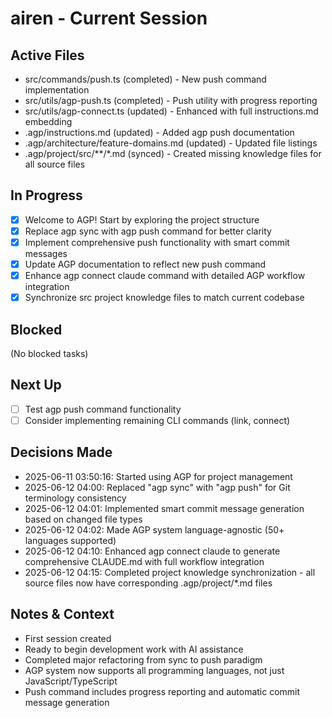 # airen - Current Session

## Active Files
- src/commands/push.ts (completed) - New push command implementation
- src/utils/agp-push.ts (completed) - Push utility with progress reporting
- src/utils/agp-connect.ts (updated) - Enhanced with full instructions.md embedding
- .agp/instructions.md (updated) - Added agp push documentation
- .agp/architecture/feature-domains.md (updated) - Updated file listings
- .agp/project/src/**/*.md (synced) - Created missing knowledge files for all source files

## In Progress
- [x] Welcome to AGP! Start by exploring the project structure
- [x] Replace agp sync with agp push command for better clarity
- [x] Implement comprehensive push functionality with smart commit messages
- [x] Update AGP documentation to reflect new push command
- [x] Enhance agp connect claude command with detailed AGP workflow integration
- [x] Synchronize src project knowledge files to match current codebase

## Blocked
(No blocked tasks)

## Next Up
- [ ] Test agp push command functionality
- [ ] Consider implementing remaining CLI commands (link, connect)

## Decisions Made
- 2025-06-11 03:50:16: Started using AGP for project management
- 2025-06-12 04:00: Replaced "agp sync" with "agp push" for Git terminology consistency
- 2025-06-12 04:01: Implemented smart commit message generation based on changed file types
- 2025-06-12 04:02: Made AGP system language-agnostic (50+ languages supported)
- 2025-06-12 04:10: Enhanced agp connect claude to generate comprehensive CLAUDE.md with full workflow integration
- 2025-06-12 04:15: Completed project knowledge synchronization - all source files now have corresponding .agp/project/*.md files

## Notes & Context
- First session created
- Ready to begin development work with AI assistance
- Completed major refactoring from sync to push paradigm
- AGP system now supports all programming languages, not just JavaScript/TypeScript
- Push command includes progress reporting and automatic commit message generation
